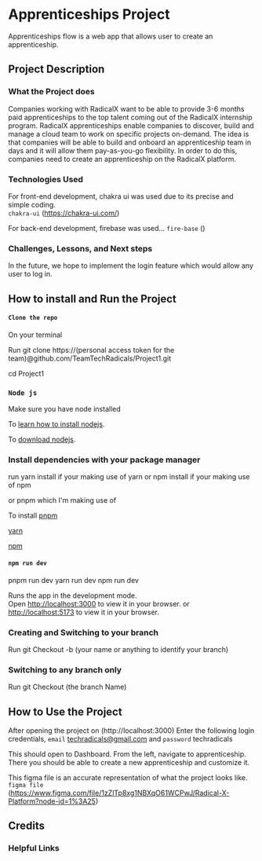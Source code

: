 # Apprenticeships Project

Apprenticeships flow is a web app that allows user to create an apprenticeship.

## Project Description

### What the Project does

Companies working with RadicalX want to be able to provide 3-6 months paid apprenticeships to the top talent coming out of the RadicalX internship program. RadicalX apprenticeships enable companies to discover, build and manage a cloud team to work on specific projects on-demand. The idea is that companies will be able to build and onboard an apprenticeship team in days and it will allow them pay-as-you-go flexibility. In order to do this, companies need to create an apprenticeship on the RadicalX platform.

### Technologies Used

For front-end development, chakra ui was used due to its precise and simple coding.  
`chakra-ui` (https://chakra-ui.com/)

For back-end development, firebase was used...
`fire-base` ()

### Challenges, Lessons, and Next steps

In the future, we hope to implement the login feature which would allow any user to log in. 

## How to install and Run the Project

#### `Clone the repo`

On your terminal

Run git clone https://(personal access token for the team)@github.com/TeamTechRadicals/Project1.git

cd Project1

### `Node js`

Make sure you have node installed

To [learn how to install nodejs](https://www.google.com/url?sa=t&rct=j&q=&esrc=s&source=web&cd=&ved=2ahUKEwje4veJxbf6AhVaiP0HHXquA2AQFnoECA4QAQ&url=https%3A%2F%2Fnodejs.org%2Fen%2Fdownload%2F&usg=AOvVaw3mpn_kqKBfLUVM2X6RrMKX).

To [download nodejs](https://www.google.com/url?sa=t&rct=j&q=&esrc=s&source=web&cd=&cad=rja&uact=8&ved=2ahUKEwje4veJxbf6AhVaiP0HHXquA2AQFnoECA0QAw&url=https%3A%2F%2Fphoenixnap.com%2Fkb%2Finstall-node-js-npm-on-windows&usg=AOvVaw3VdOBLmIpQCg4BdlkrEvBM).

### Install dependencies with your package manager

run yarn install if your making use of yarn
or npm install if your making use of npm

or pnpm which I'm making use of

To install [pnpm](https://www.google.com/url?sa=t&rct=j&q=&esrc=s&source=web&cd=&cad=rja&uact=8&ved=2ahUKEwj44ZnGxrf6AhWlSfEDHR8UC70QFnoECAwQAQ&url=https%3A%2F%2Fpnpm.io%2Finstallation&usg=AOvVaw1zbq7h14DBWakoTrz2nNFi)

[yarn](https://www.google.com/url?sa=t&rct=j&q=&esrc=s&source=web&cd=&cad=rja&uact=8&ved=2ahUKEwio2en7xrf6AhXoQPEDHemwDKYQFnoECBUQAQ&url=https%3A%2F%2Fclassic.yarnpkg.com%2Flang%2Fen%2Fdocs%2Finstall%2F&usg=AOvVaw0IzlEcHzNs1EeHd6gmS4lJ)

[npm](https://www.google.com/url?sa=t&rct=j&q=&esrc=s&source=web&cd=&cad=rja&uact=8&ved=2ahUKEwi7o-CFx7f6AhWKRfEDHQUmAC4QFnoECA0QAQ&url=https%3A%2F%2Fdocs.npmjs.com%2Fdownloading-and-installing-node-js-and-npm%2F&usg=AOvVaw3Pw1wQN5mr41ewdKqwO4kC)

#### `npm run dev`
pnpm run dev
yarn run dev
npm run dev

Runs the app in the development mode.\
Open [http://localhost:3000](http://localhost:3000) to view it in your browser.
or [http://localhost:5173](http://localhost:5173) to view it in your browser.

### Creating and Switching to your branch

Run git Checkout -b (your name or anything to identify your branch)

### Switching to any branch only

Run git Checkout (the branch Name)

## How to Use the Project

After opening the project on (http://localhost:3000)
Enter the following login credentials,
`email` techradicals@gmail.com and
`password` techradicals

This should open to Dashboard. From the left, navigate to apprenticeship. There you should be able to create a new apprenticeship and customize it.

This figma file is an accurate representation of what the project looks like. `figma file` (https://www.figma.com/file/1zZlTp8xg1NBXqO61WCPwJ/Radical-X-Platform?node-id=1%3A25)

## Credits

### Helpful Links




